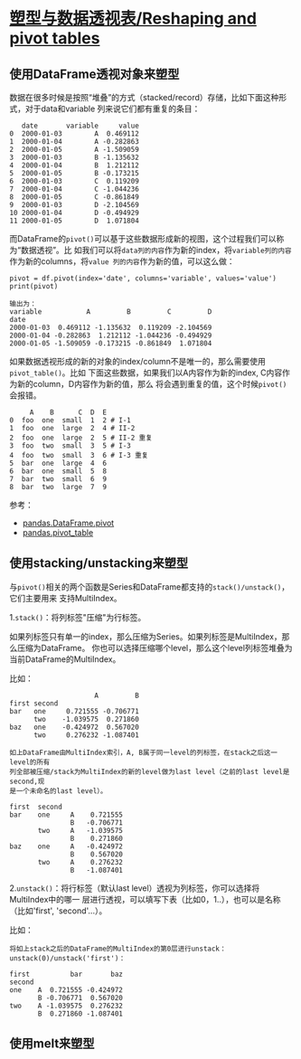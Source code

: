 # [塑型与数据透视表/Reshaping and pivot tables](https://pandas.pydata.org/pandas-docs/stable/user_guide/reshaping.html)

## 使用DataFrame透视对象来塑型

数据在很多时候是按照“堆叠”的方式（stacked/record）存储，比如下面这种形式，对于data和variable
列来说它们都有重复的条目：

```
   date       variable     value
0  2000-01-03        A  0.469112
1  2000-01-04        A -0.282863
2  2000-01-05        A -1.509059
3  2000-01-03        B -1.135632
4  2000-01-04        B  1.212112
5  2000-01-05        B -0.173215
6  2000-01-03        C  0.119209
7  2000-01-04        C -1.044236
8  2000-01-05        C -0.861849
9  2000-01-03        D -2.104569
10 2000-01-04        D -0.494929
11 2000-01-05        D  1.071804
```

而DataFrame的`pivot()`可以基于这些数据形成新的视图，这个过程我们可以称为“数据透视”。比
如我们可以将`data列的内容`作为新的index，将`variable列的内容`作为新的columns，将`value
列的内容`作为新的值，可以这么做：

```
pivot = df.pivot(index='date', columns='variable', values='value')
print(pivot)

输出为：
variable           A         B         C         D
date                                              
2000-01-03  0.469112 -1.135632  0.119209 -2.104569
2000-01-04 -0.282863  1.212112 -1.044236 -0.494929
2000-01-05 -1.509059 -0.173215 -0.861849  1.071804
```

如果数据透视形成的新的对象的index/column不是唯一的，那么需要使用`pivot_table()`。比如
下面这些数据，如果我们以A内容作为新的index, C内容作为新的column，D内容作为新的值，那么
将会遇到重复的值，这个时候`pivot()`会报错。

```
     A    B      C  D  E
0  foo  one  small  1  2 # I-1
1  foo  one  large  2  4 # II-2
2  foo  one  large  2  5 # II-2 重复
3  foo  two  small  3  5 # I-3
4  foo  two  small  3  6 # I-3 重复
5  bar  one  large  4  6
6  bar  one  small  5  8
7  bar  two  small  6  9
8  bar  two  large  7  9
```

参考：

- [pandas.DataFrame.pivot](https://pandas.pydata.org/pandas-docs/stable/reference/api/pandas.DataFrame.pivot.html#pandas.DataFrame.pivot)
- [pandas.pivot_table](https://pandas.pydata.org/pandas-docs/stable/reference/api/pandas.pivot_table.html#pandas.pivot_table)

## 使用stacking/unstacking来塑型

与`pivot()`相关的两个函数是Series和DataFrame都支持的`stack()/unstack()`，它们主要用来
支持MultiIndex。

1.`stack()`：将列标签"压缩"为行标签。

如果列标签只有单一的index，那么压缩为Series。如果列标签是MultiIndex，那么压缩为DataFrame。
你也可以选择压缩哪个level，那么这个level列标签堆叠为当前DataFrame的MultiIndex。

比如：

```
                     A         B
first second
bar   one     0.721555 -0.706771
      two    -1.039575  0.271860
baz   one    -0.424972  0.567020
      two     0.276232 -1.087401

如上DataFrame由MultiIndex索引，A, B属于同一level的列标签，在stack之后这一level的所有
列全部被压缩/stack为MultiIndex的新的level做为last level（之前的last level是second,现
是一个未命名的last level）。

first  second
bar    one     A    0.721555
               B   -0.706771
       two     A   -1.039575
               B    0.271860
baz    one     A   -0.424972
               B    0.567020
       two     A    0.276232
               B   -1.087401
```


2.`unstack()`：将行标签（默认last level）透视为列标签，你可以选择将MultiIndex中的哪一
层进行透视，可以填写下表（比如0，1..），也可以是名称（比如'first', 'second'...）。

比如：

```
将如上stack之后的DataFrame的MultiIndex的第0层进行unstack：unstack(0)/unstack('first')：

first          bar       baz
second
one    A  0.721555 -0.424972
       B -0.706771  0.567020
two    A -1.039575  0.276232
       B  0.271860 -1.087401
```


## 使用melt来塑型
